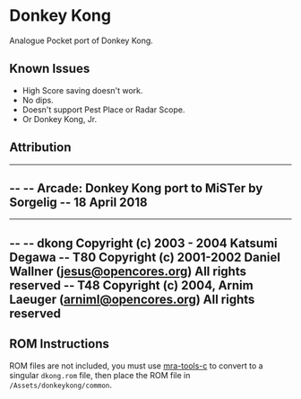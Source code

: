 # Donkey Kong

Analogue Pocket port of Donkey Kong.

## Known Issues

* High Score saving doesn't work.
* No dips.
* Doesn't support Pest Place or Radar Scope.
* Or Donkey Kong, Jr.

## Attribution

---------------------------------------------------------------------------------
-- 
-- Arcade: Donkey Kong port to MiSTer by Sorgelig
-- 18 April 2018
-- 
---------------------------------------------------------------------------------
-- 
-- dkong Copyright (c) 2003 - 2004 Katsumi Degawa
-- T80   Copyright (c) 2001-2002 Daniel Wallner (jesus@opencores.org) All rights reserved
-- T48   Copyright (c) 2004, Arnim Laeuger (arniml@opencores.org) All rights reserved
-- 

## ROM Instructions

ROM files are not included, you must use [mra-tools-c](https://github.com/sebdel/mra-tools-c/) to convert to a singular `dkong.rom` file, then place the ROM file in `/Assets/donkeykong/common`.